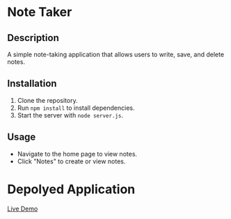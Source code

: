# Note Taker

## Description
A simple note-taking application that allows users to write, save, and delete notes.


## Installation
1. Clone the repository.
2. Run `npm install` to install dependencies.
3. Start the server with `node server.js`.

## Usage
- Navigate to the home page to view notes.
- Click "Notes" to create or view notes.

# Depolyed Application

[Live Demo](https://thenotetakerch11.onrender.com/)
